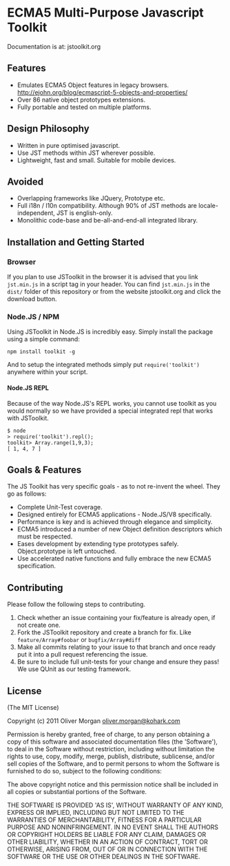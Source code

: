 # ECMA5 Multi-Purpose Javascript Toolkit
Documentation is at: jstoolkit.org

## Features
* Emulates ECMA5 Object features in legacy browsers. http://ejohn.org/blog/ecmascript-5-objects-and-properties/
* Over 86 native object prototypes extensions.
* Fully portable and tested on multiple platforms.

## Design Philosophy
* Written in pure optimised javascript.
* Use JST methods within JST wherever possible.
* Lightweight, fast and small. Suitable for mobile devices.

## Avoided
* Overlapping frameworks like JQuery, Prototype etc.
* Full i18n / l10n compatibility. Although 90% of JST methods are locale-independent, JST is english-only.
* Monolithic code-base and be-all-and-end-all integrated library.

## Installation and Getting Started

### Browser
If you plan to use JSToolkit in the browser it is advised that you link `jst.min.js` in a script tag in your header. You can find `jst.min.js` in the `dist/` folder of this repository or from the website jstoolkit.org and click the download button.

### Node.JS / NPM
Using JSToolkit in Node.JS is incredibly easy. Simply install the package using a simple command:

    npm install toolkit -g

And to setup the integrated methods simply put `require('toolkit')` anywhere within your script.

#### Node.JS REPL
Because of the way Node.JS's REPL works, you cannot use toolkit as you would normally so we have provided a special integrated repl that works with JSToolkit.

    $ node
    > require('toolkit').repl();
    toolkit> Array.range(1,9,3);
    [ 1, 4, 7 ]
    
## Goals & Features
The JS Toolkit has very specific goals - as to not re-invent the wheel. They go as follows:

* Complete Unit-Test coverage.
* Designed entirely for ECMA5 applications - Node.JS/V8 specifically.
* Performance is key and is achieved through elegance and simplicity.
* ECMA5 introduced a number of new Object definition descriptors which must be respected.
* Eases development by extending type prototypes safely. Object.prototype is left untouched.
* Use accelerated native functions and fully embrace the new ECMA5 specification.

## Contributing
Please follow the following steps to contributing.

1. Check whether an issue containing your fix/feature is already open, if not create one.
2. Fork the JSToolkit repository and create a branch for fix. Like `feature/Array#foobar` or `bugfix/Array#diff`
3. Make all commits relating to your issue to that branch and once ready put it into a pull request referencing the issue.
4. Be sure to include full unit-tests for your change and ensure they pass! We use QUnit as our testing framework.

## License
(The MIT License)

Copyright (c) 2011 Oliver Morgan <oliver.morgan@kohark.com>

Permission is hereby granted, free of charge, to any person obtaining a copy of this software and associated documentation files (the 'Software'), to deal in the Software without restriction, including without limitation the rights to use, copy, modify, merge, publish, distribute, sublicense, and/or sell copies of the Software, and to permit persons to whom the Software is furnished to do so, subject to the following conditions:

The above copyright notice and this permission notice shall be included in all copies or substantial portions of the Software.

THE SOFTWARE IS PROVIDED 'AS IS', WITHOUT WARRANTY OF ANY KIND, EXPRESS OR IMPLIED, INCLUDING BUT NOT LIMITED TO THE WARRANTIES OF MERCHANTABILITY, FITNESS FOR A PARTICULAR PURPOSE AND NONINFRINGEMENT. IN NO EVENT SHALL THE AUTHORS OR COPYRIGHT HOLDERS BE LIABLE FOR ANY CLAIM, DAMAGES OR OTHER LIABILITY, WHETHER IN AN ACTION OF CONTRACT, TORT OR OTHERWISE, ARISING FROM, OUT OF OR IN CONNECTION WITH THE SOFTWARE OR THE USE OR OTHER DEALINGS IN THE SOFTWARE.